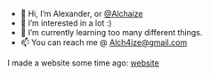 - 👋 Hi, I’m Alexander, or [@Alchaize](https://github.com/Alchaize)
- 👀 I’m interested in a lot :)
- 🌱 I’m currently learning too many different things.
- 📫 You can reach me @ Alch4ize@gmail.com

I made a website some time ago:
[website](https://Alchaize.github.io/)

<!---
Alchaize/Alchaize is a ✨ special ✨ repository because its `README.md` (this file) appears on your GitHub profile.
You can click the Preview link to take a look at your changes.
--->
